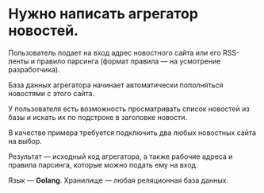# Нужно написать агрегатор новостей.

Пользователь подает на вход адрес новостного сайта или его RSS-ленты и правило парсинга (формат правила — на усмотрение разработчика).

База данных агрегатора начинает автоматически пополняться новостями с этого сайта.

У пользователя есть возможность просматривать список новостей из базы и искать их по подстроке в заголовке новости.

В качестве примера требуется подключить два любых новостных сайта на выбор.

Результат — исходный код агрегатора, а также рабочие адреса и правила парсинга, которые можно подать ему на вход.

Язык — **Golang**. Хранилище — любая реляционная база данных.
